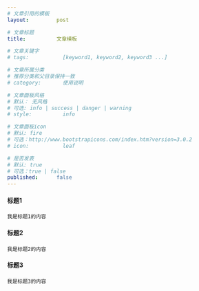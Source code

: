 ```yaml
---
# 文章引用的模板
layout:         post

# 文章标题
title:          文章模板

# 文章关键字
# tags:           [keyword1, keyword2, keyword3 ...]

# 文章所属分类
# 推荐分类和父目录保持一致
# category:       使用说明

# 文章面板风格
# 默认： 无风格
# 可选: info | success | danger | warning 
# style:          info

# 文章面板icon
# 默认: fire
# 可选：http://www.bootstrapicons.com/index.htm?version=3.0.2
# icon:           leaf

# 是否发表
# 默认: true
# 可选：true | false
published:      false
---
```


#### 标题1
    我是标题1的内容   
    
#### 标题2
    我是标题2的内容   
    
#### 标题3   
    我是标题3的内容   

